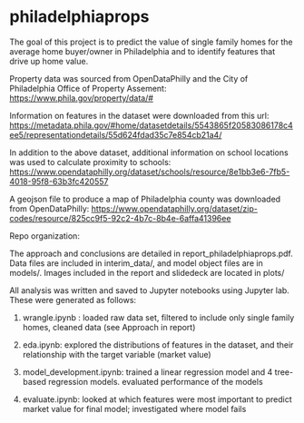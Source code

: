 # philadelphiaprops

The goal of this project is to predict the value of single family homes for the average home buyer/owner in Philadelphia and to identify features that drive up home value.

Property data was sourced from OpenDataPhilly and the City of Philadelphia Office of Property Assement: https://www.phila.gov/property/data/#

Information on features in the dataset were downloaded from this url: https://metadata.phila.gov/#home/datasetdetails/5543865f20583086178c4ee5/representationdetails/55d624fdad35c7e854cb21a4/

In addition to the above dataset, additional information on school locations was used to calculate proximity to schools: https://www.opendataphilly.org/dataset/schools/resource/8e1bb3e6-7fb5-4018-95f8-63b3fc420557

A geojson file to produce a map of Philadelphia county was downloaded from OpenDataPhilly: https://www.opendataphilly.org/dataset/zip-codes/resource/825cc9f5-92c2-4b7c-8b4e-6affa41396ee

Repo organization:

The approach and conclusions are detailed in report_philadelphiaprops.pdf.
Data files are included in interim_data/, and model object files are in models/. Images included in the report and slidedeck are located in plots/

All analysis was written and saved to Jupyter notebooks using Jupyter lab. These were generated as follows:

1. wrangle.ipynb : loaded raw data set, filtered to include only single family homes, cleaned data (see Approach in report)

2. eda.ipynb: explored the distributions of features in the dataset, and their relationship with the target variable (market value)

3. model_development.ipynb: trained a linear regression model and 4 tree-based regression models. evaluated performance of the models

4. evaluate.ipynb: looked at which features were most important to predict market value for final model; investigated where model fails



